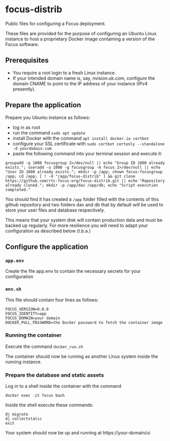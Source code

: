# focus-distrib
Public files for configuring a Focus deployment.

These files are provided for the purpose of configuring an Ubuntu Linux instance to host a
proprietary Docker image containing a version of the Focus software.

## Prerequisites

- You require a root login to a fresh Linux instance.
- If your intended domain name is, say, nvision.uk.com,
configure the domain CNAME to point to the IP address of your instance (IPv4 presently).

## Prepare the application

Prepare you Ubuntu instance as follows:
- log in as root
- run the command `sudo apt update`
- install Docker with the command `apt install docker.io certbot`
- configure your SSL certificate with `sudo certbot certonly --standalone -d yourdomain.com`
- paste the following command into your terminal session and execute it:

`groupadd -g 1000 focusgroup 2>/dev/null || echo "Group ID 1000 already exists."; useradd -u 1000 -g focusgroup -m focus 2>/dev/null || echo "User ID 1000 already exists."; mkdir -p /app; chown focus:focusgroup /app; cd /app; [ ! -d "/app/focus-distrib" ] && git clone https://github.com/rtc-focus-org/focus-distrib.git || echo "Repository already cloned."; mkdir -p /app/dav /app/db; echo "Script execution completed."`

You should find it has created a `/app` folder filled with the contents of this github repository and two folders dav and db that by default will be used to store your user files and database respectively.

This means that your system disk will contain production data and must be backed up regularly. For more resilience you will need to adapt your configuration as described below (t.b.a.)

## Configure the application

### `app.env`

Create the file app.env to contain the necessary secrets for your configuration

### `env.sh`

This file should contain four lines as follows:
```
FOCUS_VERSION=0.0.0
FOCUS_IDENTITY=app
FOCUS_DOMAIN=your domain
DOCKER_PULL_PASSWORD=the Docker password to fetch the container image
```

### Running the container

Execute the command `docker_run.sh`

The container should now be running as another Linux system inside the running instance.

### Prepare the database and static assets

Log in to a shell inside the container with the command

`docker exec -it focus bash`

Inside the shell execute these commands:

```
dj migrate
dj collectstatic
exit
```

Your system should now be up and running at https://your-domain/ui

